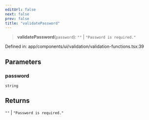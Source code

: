 ```yaml
---
editUrl: false
next: false
prev: false
title: "validatePassword"
---
```


> **validatePassword**(`password`): `""` \| `"Password is required."`

Defined in: app/components/ui/validation/validation-functions.tsx:39

## Parameters

### password

`string`

## Returns

`""` \| `"Password is required."`
